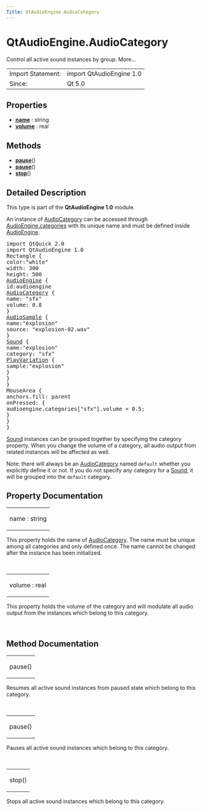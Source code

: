 ```yaml
---
Title: QtAudioEngine.AudioCategory
---
```


# QtAudioEngine.AudioCategory

<span class="subtitle"></span>
<!-- $$$AudioCategory-brief -->
<p>Control all active sound instances by group. More...</p>
<!-- @@@AudioCategory -->
<table class="alignedsummary">
<tr><td class="memItemLeft rightAlign topAlign"> Import Statement:</td><td class="memItemRight bottomAlign"> import QtAudioEngine 1.0</td></tr><tr><td class="memItemLeft rightAlign topAlign"> Since:</td><td class="memItemRight bottomAlign">  Qt 5.0</td></tr></table><ul>
</ul>
<h2 id="properties">Properties</h2>
<ul>
<li class="fn"><b><b><a href="#name-prop">name</a></b></b> : string</li>
<li class="fn"><b><b><a href="#volume-prop">volume</a></b></b> : real</li>
</ul>
<h2 id="methods">Methods</h2>
<ul>
<li class="fn"><b><b><a href="#pause-method-2">pause</a></b></b>()</li>
<li class="fn"><b><b><a href="#pause-method">pause</a></b></b>()</li>
<li class="fn"><b><b><a href="#stop-method">stop</a></b></b>()</li>
</ul>
<!-- $$$AudioCategory-description -->
<h2 id="details">Detailed Description</h2>
</p>
<p>This type is part of the <b>QtAudioEngine 1.0</b> module.</p>
<p>An instance of <a href="index.html">AudioCategory</a> can be accessed through <a href="QtAudioEngine.AudioEngine.md#categories-prop">AudioEngine.categories</a> with its unique name and must be defined inside <a href="QtAudioEngine.AudioEngine.md">AudioEngine</a>.</p>
<pre class="qml">import QtQuick 2.0
import QtAudioEngine 1.0
<span class="type">Rectangle</span> {
<span class="name">color</span>:<span class="string">&quot;white&quot;</span>
<span class="name">width</span>: <span class="number">300</span>
<span class="name">height</span>: <span class="number">500</span>
<span class="type"><a href="QtAudioEngine.AudioEngine.md">AudioEngine</a></span> {
<span class="name">id</span>:<span class="name">audioengine</span>
<span class="type"><a href="index.html">AudioCategory</a></span> {
<span class="name">name</span>: <span class="string">&quot;sfx&quot;</span>
<span class="name">volume</span>: <span class="number">0.8</span>
}
<span class="type"><a href="QtAudioEngine.AudioSample.md">AudioSample</a></span> {
<span class="name">name</span>:<span class="string">&quot;explosion&quot;</span>
<span class="name">source</span>: <span class="string">&quot;explosion-02.wav&quot;</span>
}
<span class="type"><a href="QtAudioEngine.Sound.md">Sound</a></span> {
<span class="name">name</span>:<span class="string">&quot;explosion&quot;</span>
<span class="name">category</span>: <span class="string">&quot;sfx&quot;</span>
<span class="type"><a href="QtAudioEngine.PlayVariation.md">PlayVariation</a></span> {
<span class="name">sample</span>:<span class="string">&quot;explosion&quot;</span>
}
}
}
<span class="type">MouseArea</span> {
<span class="name">anchors</span>.fill: <span class="name">parent</span>
<span class="name">onPressed</span>: {
<span class="name">audioengine</span>.<span class="name">categories</span>[<span class="string">&quot;sfx&quot;</span>].<span class="name">volume</span> <span class="operator">=</span> <span class="number">0.5</span>;
}
}
}</pre>
<p><a href="QtAudioEngine.Sound.md">Sound</a> instances can be grouped together by specifying the category property. When you change the volume of a category, all audio output from related instances will be affected as well.</p>
<p>Note: there will always be an <a href="index.html">AudioCategory</a> named <code>default</code> whether you explicitly define it or not. If you do not specify any category for a <a href="QtAudioEngine.Sound.md">Sound</a>, it will be grouped into the <code>default</code> category.</p>
<!-- @@@AudioCategory -->
<h2>Property Documentation</h2>
<!-- $$$name -->
<table class="qmlname"><tr valign="top" id="name-prop"><td class="tblQmlPropNode"><p><span class="name">name</span> : <span class="type">string</span></p></td></tr></table><p>This property holds the name of <a href="index.html">AudioCategory</a>. The name must be unique among all categories and only defined once. The name cannot be changed after the instance has been initialized.</p>
<!-- @@@name -->
<br/>
<!-- $$$volume -->
<table class="qmlname"><tr valign="top" id="volume-prop"><td class="tblQmlPropNode"><p><span class="name">volume</span> : <span class="type">real</span></p></td></tr></table><p>This property holds the volume of the category and will modulate all audio output from the instances which belong to this category.</p>
<!-- @@@volume -->
<br/>
<h2>Method Documentation</h2>
<!-- $$$pause -->
<table class="qmlname"><tr valign="top" id="pause-method-2"><td class="tblQmlFuncNode"><p><span class="name">pause</span>()</p></td></tr></table><p>Resumes all active sound instances from paused state which belong to this category.</p>
<!-- @@@pause -->
<br/>
<!-- $$$pause -->
<table class="qmlname"><tr valign="top" id="pause-method"><td class="tblQmlFuncNode"><p><span class="name">pause</span>()</p></td></tr></table><p>Pauses all active sound instances which belong to this category.</p>
<!-- @@@pause -->
<br/>
<!-- $$$stop -->
<table class="qmlname"><tr valign="top" id="stop-method"><td class="tblQmlFuncNode"><p><span class="name">stop</span>()</p></td></tr></table><p>Stops all active sound instances which belong to this category.</p>
<!-- @@@stop -->
<br/>
